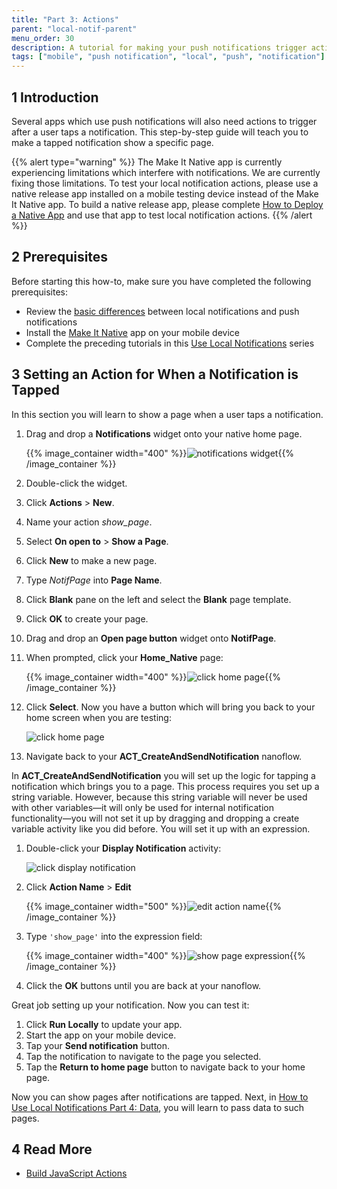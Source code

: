 ```yaml
---
title: "Part 3: Actions"
parent: "local-notif-parent"
menu_order: 30
description: A tutorial for making your push notifications trigger actions when tapped.
tags: ["mobile", "push notification", "local", "push", "notification"]
---
```


## 1 Introduction

Several apps which use push notifications will also need actions to trigger after a user taps a notification. This step-by-step guide will teach you to make a tapped notification show a specific page.

{{% alert type="warning" %}}
The Make It Native app is currently experiencing limitations which interfere with notifications. We are currently fixing those limitations. To test your local notification actions, please use a native release app installed on a mobile testing device instead of the Make It Native app. To build a native release app, please complete [How to Deploy a Native App](/howto/mobile/deploying-native-app) and use that app to test local notification actions.
{{% /alert %}}

## 2 Prerequisites

Before starting this how-to, make sure you have completed the following prerequisites:

* Review the [basic differences](https://developer.apple.com/library/archive/documentation/NetworkingInternet/Conceptual/RemoteNotificationsPG/) between local notifications and push notifications
* Install the [Make It Native](/refguide/getting-the-make-it-native-app) app on your mobile device
* Complete the preceding tutorials in this [Use Local Notifications](local-notif-parent) series

## 3 Setting an Action for When a Notification is Tapped

In this section you will learn to show a page when a user taps a notification.

1.  Drag and drop a **Notifications** widget onto your native home page. 

	{{% image_container width="400" %}}![notifications widget](attachments/native-push/notif-widget.png){{% /image_container %}}

2. Double-click the widget.
3. Click **Actions** > **New**. 
4. Name your action *show_page*.
5. Select **On open to** > **Show a Page**.
6. Click **New** to make a new page.
7. Type *NotifPage* into **Page Name**.
8. Click **Blank** pane on the left and select the **Blank** page template. 
9. Click **OK** to create your page. 
10. Drag and drop an **Open page button** widget onto **NotifPage**.
11. When prompted, click your **Home_Native** page:

	{{% image_container width="400" %}}![click home page](attachments/native-push/home-native-select.png){{% /image_container %}}

12. Click **Select**. Now you have a button which will bring you back to your home screen when you are testing:

	![click home page](attachments/native-push/nav-button.png)

13. Navigate back to your **ACT_CreateAndSendNotification** nanoflow. 

In **ACT_CreateAndSendNotification** you will set up the logic for tapping a notification which brings you to a page. This process requires you set up a string variable. However, because this string variable will never be used with other variables—it will only be used for internal notification functionality—you will not set it up by dragging and dropping a create variable activity like you did before. You will set it up with an expression.

1.  Double-click your **Display Notification** activity:

	![click display notification](attachments/native-push/set-action-name-display.png)

2. Click **Action Name** > **Edit** 

	{{% image_container width="500" %}}![edit action name](attachments/native-push/add-action-name.png){{% /image_container %}}

3.  Type `'show_page'` into the expression field:

	{{% image_container width="400" %}}![show page expression](attachments/native-push/show-page-exp.png){{% /image_container %}}

4. Click the **OK** buttons until you are back at your nanoflow.

Great job setting up your notification. Now you can test it:

1. Click **Run Locally** to update your app.
2. Start the app on your mobile device.
3. Tap your **Send notification** button.
4. Tap the notification to navigate to the page you selected.
5. Tap the **Return to home page** button to navigate back to your home page.

Now you can show pages after notifications are tapped. Next, in [How to Use Local Notifications Part 4: Data](local-notif-data), you will learn to pass data to such pages.

## 4 Read More

* [Build JavaScript Actions](/howto/extensibility/build-javascript-actions)
